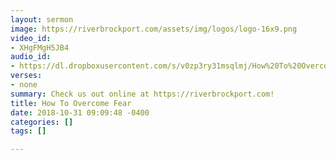 ```yaml
---
layout: sermon
image: https://riverbrockport.com/assets/img/logos/logo-16x9.png
video_id:
- XHgFMgH5JB4
audio_id:
- https://dl.dropboxusercontent.com/s/v0zp3ry31msqlmj/How%20To%20Overcome%20Fear.mp3?dl=0
verses:
- none
summary: Check us out online at https://riverbrockport.com!
title: How To Overcome Fear
date: 2018-10-31 09:09:48 -0400
categories: []
tags: []

---
```

